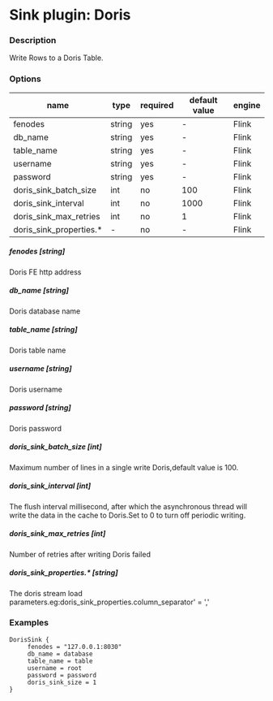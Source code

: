 # Sink plugin: Doris

### Description

Write Rows to a Doris Table.

### Options

| name | type | required | default value | engine |
| --- | --- | --- | --- | --- |
| fenodes | string | yes | - | Flink |
| db_name | string | yes | - | Flink |
| table_name | string | yes | - | Flink |
| username	 | string | yes | - | Flink |
| password	 | string | yes | - | Flink |
| doris_sink_batch_size	 | int | no |  100 | Flink |
| doris_sink_interval	 | int | no |1000 | Flink |
| doris_sink_max_retries	 | int | no | 1 | Flink |
| doris_sink_properties.*	 | - | no | - | Flink |

##### fenodes [string]

Doris FE http address

##### db_name [string]

Doris database name

##### table_name [string]

Doris table name

##### username [string]

Doris username

##### password [string]

Doris password

##### doris_sink_batch_size [int]

Maximum number of lines in a single write Doris,default value is 100.

##### doris_sink_interval [int]

The flush interval millisecond, after which the asynchronous thread will write the data in the cache to Doris.Set to 0 to turn off periodic writing.

##### doris_sink_max_retries [int]

Number of retries after writing Doris failed

##### doris_sink_properties.* [string]

The doris stream load parameters.eg:doris_sink_properties.column_separator' = ','


### Examples

```
DorisSink {
	 fenodes = "127.0.0.1:8030"
	 db_name = database
	 table_name = table
	 username = root
	 password = password
	 doris_sink_size = 1
}
```
